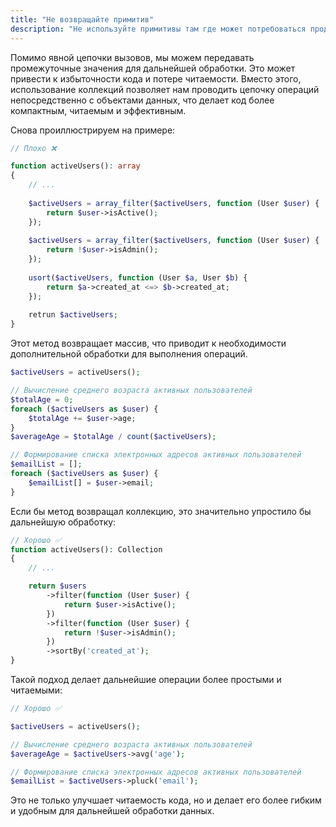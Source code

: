 ```yaml
---
title: "Не возвращайте примитив"
description: "Не используйте примитивы там где может потребоваться продолжение цепочки"
---
```


Помимо явной цепочки вызовов, мы можем передавать промежуточные значения для дальнейшей обработки. Это может привести к
избыточности кода и потере читаемости. Вместо этого, использование коллекций позволяет нам проводить цепочку операций
непосредственно с объектами данных, что делает код более компактным, читаемым и эффективным.

Снова проиллюстрируем на примере:

```php
// Плохо ❌

function activeUsers(): array
{
    // ...
    
    $activeUsers = array_filter($activeUsers, function (User $user) {
        return $user->isActive();
    });
     
    $activeUsers = array_filter($activeUsers, function (User $user) {
        return !$user->isAdmin();
    });
    
    usort($activeUsers, function (User $a, User $b) {
        return $a->created_at <=> $b->created_at;
    });
    
    retrun $activeUsers;
}
```

Этот метод возвращает массив, что приводит к необходимости дополнительной обработки для выполнения операций.


```php
$activeUsers = activeUsers();

// Вычисление среднего возраста активных пользователей
$totalAge = 0;
foreach ($activeUsers as $user) {
    $totalAge += $user->age;
}
$averageAge = $totalAge / count($activeUsers);

// Формирование списка электронных адресов активных пользователей
$emailList = [];
foreach ($activeUsers as $user) {
    $emailList[] = $user->email;
}
```

Если бы метод возвращал коллекцию, это значительно упростило бы дальнейшую обработку:

```php
// Хорошо ✅
function activeUsers(): Collection
{
    // ...

    return $users
        ->filter(function (User $user) {
            return $user->isActive();
        })
        ->filter(function (User $user) {
            return !$user->isAdmin();
        })
        ->sortBy('created_at');
}
```

Такой подход делает дальнейшие операции более простыми и читаемыми:

```php
// Хорошо ✅

$activeUsers = activeUsers();

// Вычисление среднего возраста активных пользователей
$averageAge = $activeUsers->avg('age');

// Формирование списка электронных адресов активных пользователей
$emailList = $activeUsers->pluck('email');
```

Это не только улучшает читаемость кода, но и делает его более гибким и удобным для дальнейшей обработки данных.

